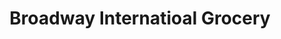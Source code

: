 ---
title: "Broadway Internatioal Grocery"
url: /rochester/broadway-internatioal-grocery/
shop: convenience
---